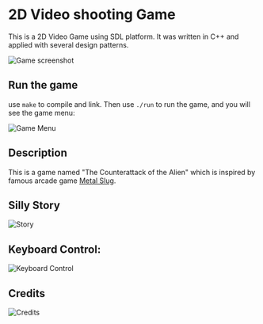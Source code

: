 # 2D Video shooting Game

This is a 2D Video Game using SDL platform. It was written in C++ and applied with several design patterns.

![Game screenshot](https://user-images.githubusercontent.com/3967446/32359161-133e2662-c022-11e7-8c04-050bfffecb17.png)

## Run the game

use `make` to compile and link. Then use `./run` to run the game, and you will see the game menu:

![Game Menu](https://user-images.githubusercontent.com/3967446/32359160-133055c8-c022-11e7-893d-12e6367f8b32.png)

## Description

This is a game named "The Counterattack of the Alien" which is inspired by famous arcade game [Metal Slug](https://en.wikipedia.org/wiki/Metal_Slug_(series)). 

## Silly Story

![Story](https://user-images.githubusercontent.com/3967446/32359162-134d0236-c022-11e7-95a7-6ef2ce3001fc.png)

## Keyboard Control:

![Keyboard Control](https://user-images.githubusercontent.com/3967446/32359159-13233708-c022-11e7-8ff1-55cc0ca45986.png)

## Credits

![Credits](https://user-images.githubusercontent.com/3967446/32359459-a8ebc4c4-c024-11e7-9493-1af5c76ff0dc.png)